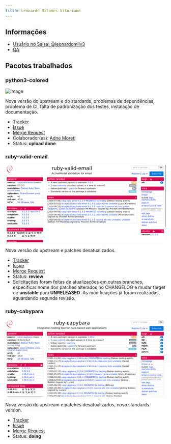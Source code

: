 ```yaml
---
title: Leonardo Milomes Vitoriano
---
```


## Informações

- [Usuário no Salsa: @leonardomilv3](https://salsa.debian.org/leonardomilv3)
- [QA](https://qa.debian.org/developer.php?email=leonardomilov@gmail.com)

## Pacotes trabalhados

### python3-colored

![image](https://github.com/FGA-GCES/Debian_Pacotes/assets/64036847/eba6db3d-0847-43ff-bd5c-f4004067892e)


Nova versão do upstream e do stardards, problemas de dependências, problema de CI, falta de padronização dos testes, instalação de documentação.

- [Tracker](https://tracker.debian.org/pkg/colored)
- [Issue](https://salsa.debian.org/debian-brasilia-team/docs/-/issues/67)
- [Merge Request](https://salsa.debian.org/python-team/packages/python-colored/-/merge_requests/1)
- Colaborador(es): [Adne Moreti](https://salsa.debian.org/AdneMoretti)
- Status: **upload done**

### ruby-valid-email

![image](https://raw.githubusercontent.com/FGA-GCES/Debian_Pacotes/main/docs/assets/ruby-valid-email.png)

Nova versão do upstream e patches desatualizados.

- [Tracker](https://tracker.debian.org/pkg/ruby-valid-email)
- [Issue](https://salsa.debian.org/debian-brasilia-team/docs/-/issues/74)
- [Merge Request](https://salsa.debian.org/ruby-team/ruby-valid-email/-/merge_requests/1)
- Status: **review**
- Solicitações foram feitas de atualizações em outras branches, especificar nome dos patches alterados no CHANGELOG e mudar target de **unstable** para **UNRELEASED**. As modificações já foram realizadas, aguardando segunda revisão.

### ruby-cabypara

![image](https://raw.githubusercontent.com/FGA-GCES/Debian_Pacotes/main/docs/assets/ruby-capybara.png)


Nova versão do upstream e patches desatualizados, nova standards version.

- [Tracker](https://tracker.debian.org/pkg/ruby-valid-email)
- [Issue](https://salsa.debian.org/debian-brasilia-team/docs/-/issues/74)
- [Merge Request](https://salsa.debian.org/ruby-team/ruby-valid-email/-/merge_requests/1)
- Status: **doing**
